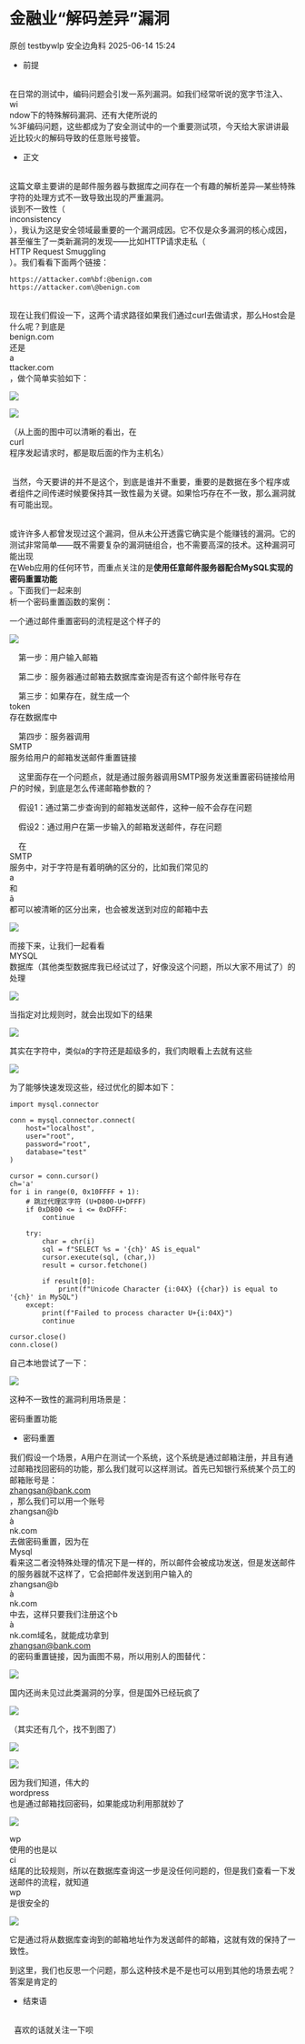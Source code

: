#  金融业“解码差异”漏洞  
原创 testbywlp  安全边角料   2025-06-14 15:24  
  
- 前提  
  
      
在日常的测试中，编码问题会引发一系列漏洞。如我们经常听说的宽字节注入、wi  
ndow下的特殊解码漏洞、还有大佬所说的  
%3F编码问题，这些都成为了安全测试中的一个重要测试项，今天给大家讲讲最近比较火的解码导致的任意账号接管。  
- 正文  
  
      
这篇文章主要讲的是邮件服务器与数据库之间存在一个有趣的解析差异—某些特殊字符的处理方式不一致导致出现的严重漏洞。  
谈到不一致性（  
inconsistency  
），我认为这是安全领域最重要的一个漏洞成因。它不仅是众多漏洞的核心成因，甚至催生了一类新漏洞的发现——比如HTTP请求走私（  
HTTP Request Smuggling  
）。我们看看下面两个链接：  
```
https://attacker.com%bf:@benign.com
https://attacker.com\@benign.com
```  
  
      
现在让我们假设一下，这两个请求路径如果我们通过curl去做请求，那么Host会是什么呢？到底是  
benign.com  
还是  
a  
ttacker.com  
，做个简单实验如下：  
  
![](https://mmbiz.qpic.cn/sz_mmbiz_png/lmvdhjeZU1X0vibLUNr5cbrfUrEKnXAo44sBGQCCSdkdSquHOyTUXPwqTIwo1icqfXhJW2nQnjFnwiaQX59Wkibhrw/640?wx_fmt=png&from=appmsg "")  
  
![](https://mmbiz.qpic.cn/sz_mmbiz_png/lmvdhjeZU1X0vibLUNr5cbrfUrEKnXAo4Rg2jKQW1dFUNhGVWlPOb0vxvyfxwKdpSUVe6dic1X70XI2qqBut4MKQ/640?wx_fmt=png&from=appmsg "")  
  
（从上面的图中可以清晰的看出，在  
curl  
程序发起请求时，都是取后面的作为主机名）  
  
     
 当然，今天要讲的并不是这个，到底是谁并不重要，重要的是数据在多个程序或者组件之间传递时候要保持其一致性最为关键。如果恰巧存在不一致，那么漏洞就有可能出现。  
  
      
或许许多人都曾发现过这个漏洞，但从未公开透露它确实是个能赚钱的漏洞。它的测试非常简单——既不需要复杂的漏洞链组合，也不需要高深的技术。这种漏洞可能出现  
在Web应用的任何环节，而重点关注的是**使用任意邮件服务器配合MySQL实现的密码重置功能**  
。下面我们一起来剖  
析一个密码重置函数的案例：  
  
一个通过邮件重置密码的流程是这个样子的  
  
![](https://mmbiz.qpic.cn/sz_mmbiz_png/lmvdhjeZU1X0vibLUNr5cbrfUrEKnXAo4T7nt7SLN2z6QApEov7olrImtgJg5IThVCQ22ibsu7dUjVhdicTibuhKCg/640?wx_fmt=png&from=appmsg "")  
  
    第一步：用户输入邮箱  
  
    第二步：服务器通过邮箱去数据库查询是否有这个邮件账号存在  
  
    第三步：如果存在，就生成一个  
token  
存在数据库中  
  
    第四步：服务器调用  
SMTP  
服务给用户的邮箱发送邮件重置链接  
  
    这里面存在一个问题点，就是通过服务器调用SMTP服务发送重置密码链接给用户的时候，到底是怎么传递邮箱参数的？  
  
    假设1：通过第二步查询到的邮箱发送邮件，这种一般不会存在问题  
  
    假设2：通过用户在第一步输入的邮箱发送邮件，存在问题  
  
    在  
SMTP  
服务中，对于字符是有着明确的区分的，比如我们常见的  
a  
和  
ã  
都可以被清晰的区分出来，也会被发送到对应的邮箱中去  
  
![](https://mmbiz.qpic.cn/sz_mmbiz_png/lmvdhjeZU1X0vibLUNr5cbrfUrEKnXAo4RF3Ku7Xk5D3IshDI4CCcHtMCXNV2gMahrf0PRQdt7VNuSqjf7eAhNQ/640?wx_fmt=png&from=appmsg "")  
  
而接下来，让我们一起看看  
MYSQL  
数据库（其他类型数据库我已经试过了，好像没这个问题，所以大家不用试了）的处理  
  
![](https://mmbiz.qpic.cn/sz_mmbiz_png/lmvdhjeZU1X0vibLUNr5cbrfUrEKnXAo4DPntZNFhgBibiaxVe5kQiaicKPeia8icGNQVW4qLWDdS3DmjRqfGDBcK0bHQ/640?wx_fmt=png&from=appmsg "")  
  
当指定对比规则时，就会出现如下的结果  
  
![](https://mmbiz.qpic.cn/sz_mmbiz_png/lmvdhjeZU1X0vibLUNr5cbrfUrEKnXAo4ANqCpwFuuKBKIsA4qLgRK9fxJlvS7IKgiauZQ2LrnoR5I1zbB50JC2A/640?wx_fmt=png&from=appmsg "")  
  
其实在字符中，类似a的字符还是超级多的，我们肉眼看上去就有这些  
  
![](https://mmbiz.qpic.cn/sz_mmbiz_png/lmvdhjeZU1X0vibLUNr5cbrfUrEKnXAo4ZFJTaw0REFqozm6qAuENy7mXZb8pPnsJxRfv27Lu3NQib0Zo9JrkLeQ/640?wx_fmt=png&from=appmsg "")  
  
为了能够快速发现这些，经过优化的脚本如下：  
```
import mysql.connector

conn = mysql.connector.connect(
    host="localhost",
    user="root",
    password="root",
    database="test"
)

cursor = conn.cursor()
ch='a'
for i in range(0, 0x10FFFF + 1):
    # 跳过代理区字符 (U+D800-U+DFFF)
    if 0xD800 <= i <= 0xDFFF:
        continue

    try:
        char = chr(i)
        sql = f"SELECT %s = '{ch}' AS is_equal"
        cursor.execute(sql, (char,))
        result = cursor.fetchone()

        if result[0]:
            print(f"Unicode Character {i:04X} ({char}) is equal to '{ch}' in MySQL")
    except:
        print(f"Failed to process character U+{i:04X}")
        continue

cursor.close()
conn.close()
```  
  
自己本地尝试了一下：  
  
![](https://mmbiz.qpic.cn/sz_mmbiz_png/lmvdhjeZU1X0vibLUNr5cbrfUrEKnXAo4cWpQds1CfibyHDEbpXwGGuLPkoJJbGEXiak00n2ViavMLezDQlgE0Btag/640?wx_fmt=png&from=appmsg "")  
  
这种不一致性的漏洞利用场景是：  
  
密码重置功能  
- 密码重置  
  
我们假设一个场景，A用户在测试一个系统，这个系统是通过邮箱注册，并且有通过邮箱找回密码的功能，那么我们就可以这样测试。首先已知银行系统某个员工的邮箱账号是：  
zhangsan@bank.com  
，那么我们可以用一个账号  
zhangsan@b  
à  
nk.com  
去做密码重置，因为在  
Mysql  
看来这二者没特殊处理的情况下是一样的，所以邮件会被成功发送，但是发送邮件的服务器就不这样了，它会把邮件发送到用户输入的  
zhangsan@b  
à  
nk.com  
中去，这样只要我们注册这个b  
à  
nk.com域名，就能成功拿到  
zhangsan@bank.com  
的密码重置链接，因为画图不易，所以用别人的图替代：  
  
![](https://mmbiz.qpic.cn/sz_mmbiz_png/lmvdhjeZU1X0vibLUNr5cbrfUrEKnXAo4J5qQzGiaCcvRsSlibmf6Ymc2GeDA6icxm8gw9jRGONicF9O6ZicGFMFian1A/640?wx_fmt=png&from=appmsg "")  
  
国内还尚未见过此类漏洞的分享，但是国外已经玩疯了  
  
![](https://mmbiz.qpic.cn/sz_mmbiz_png/lmvdhjeZU1X0vibLUNr5cbrfUrEKnXAo4pQSTDQejXGjVEic9pUWxmOvSGPFUDnTFVC70MtHqftWk9TgAY4DjGSg/640?wx_fmt=png&from=appmsg "")  
  
（其实还有几个，找不到图了）  
  
![](https://mmbiz.qpic.cn/sz_mmbiz_png/lmvdhjeZU1X0vibLUNr5cbrfUrEKnXAo4YuqqEOB8u4eE8qy3EyicUJdOKa8cLBHlcSH6ia3jGKsngBC3trtaZz7Q/640?wx_fmt=png&from=appmsg "")  
  
![](https://mmbiz.qpic.cn/sz_mmbiz_png/lmvdhjeZU1X0vibLUNr5cbrfUrEKnXAo4v8Ev7qrX9PMauv9C7OnSUsEIyPs1ESELeibOSPGnPUc3BeicHHkXVFFg/640?wx_fmt=png&from=appmsg "")  
  
因为我们知道，伟大的  
wordpress  
也是通过邮箱找回密码，如果能成功利用那就妙了  
  
![](https://mmbiz.qpic.cn/sz_mmbiz_png/lmvdhjeZU1X0vibLUNr5cbrfUrEKnXAo4iasK3OZSZjH7G2xMzic4BoD1qey8CgHop2gMOlKibhBhaDwSyEylacLCQ/640?wx_fmt=png&from=appmsg "")  
  
wp  
使用的也是以  
ci  
结尾的比较规则，所以在数据库查询这一步是没任何问题的，但是我们查看一下发送邮件的流程，就知道  
wp  
是很安全的  
  
![](https://mmbiz.qpic.cn/sz_mmbiz_png/lmvdhjeZU1X0vibLUNr5cbrfUrEKnXAo4y5l9EFSIAHeumZeXLcHcheFwp3dDJnxMeibVC3tvbHIS6vicvKib0SP7A/640?wx_fmt=png&from=appmsg "")  
  
它是通过将从数据库查询到的邮箱地址作为发送邮件的邮箱，这就有效的保持了一致性。  
  
到这里，我们也反思一个问题，那么这种技术是不是也可以用到其他的场景去呢？答案是肯定的  
- 结束语  
  
    
  喜欢的话就关注一下呗  
  
  
